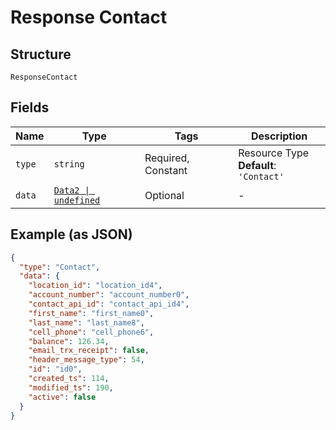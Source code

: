 
# Response Contact

## Structure

`ResponseContact`

## Fields

| Name | Type | Tags | Description |
|  --- | --- | --- | --- |
| `type` | `string` | Required, Constant | Resource Type<br>**Default**: `'Contact'` |
| `data` | [`Data2 \| undefined`](../../doc/models/data-2.md) | Optional | - |

## Example (as JSON)

```json
{
  "type": "Contact",
  "data": {
    "location_id": "location_id4",
    "account_number": "account_number0",
    "contact_api_id": "contact_api_id4",
    "first_name": "first_name0",
    "last_name": "last_name8",
    "cell_phone": "cell_phone6",
    "balance": 126.34,
    "email_trx_receipt": false,
    "header_message_type": 54,
    "id": "id0",
    "created_ts": 114,
    "modified_ts": 190,
    "active": false
  }
}
```

